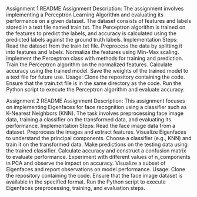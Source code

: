 Assignment 1 README Assignment Description: 
The assignment involves implementing a Perceptron Learning Algorithm and evaluating its performance on a given dataset. 
The dataset consists of features and labels stored in a text file named train.txt. 
The Perceptron algorithm is trained on the features to predict the labels, and accuracy is calculated using the predicted labels against the ground truth labels. 
Implementation Steps: Read the dataset from the train.txt file. 
Preprocess the data by splitting it into features and labels. 
Normalize the features using Min-Max scaling. 
Implement the Perceptron class with methods for training and prediction. 
Train the Perceptron algorithm on the normalized features. 
Calculate accuracy using the trained model. 
Save the weights of the trained model to a text file for future use. 
Usage: Clone the repository containing the code. 
Ensure that the train.txt file is in the same directory as the code. 
Run the Python script to execute the Perceptron algorithm and evaluate accuracy. 

Assignment 2 README Assignment Description: 
This assignment focuses on implementing Eigenfaces for face recognition using a classifier such as K-Nearest Neighbors (KNN). 
The task involves preprocessing face image data, training a classifier on the transformed data, and evaluating its performance. 
Implementation Steps: Read the face image data from a dataset. 
Preprocess the images and extract features.
Visualize Eigenfaces to understand the principal components. 
Choose a classifier (e.g., KNN) and train it on the transformed data. 
Make predictions on the testing data using the trained classifier. 
Calculate accuracy and construct a confusion matrix to evaluate performance. 
Experiment with different values of n_components in PCA and observe the impact on accuracy. 
Visualize a subset of Eigenfaces and report observations on model performance. 
Usage:  Clone the repository containing the code. Ensure that the face image dataset is available in the specified format. 
        Run the Python script to execute Eigenfaces preprocessing, training, and evaluation steps.
